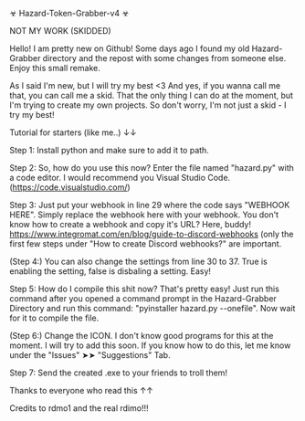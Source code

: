 ☣ Hazard-Token-Grabber-v4 ☣

NOT MY WORK (SKIDDED)


Hello! I am pretty new on Github! Some days ago I found my old Hazard-Grabber directory and the repost with some changes from someone else. Enjoy this small remake.


As I said I'm new, but I will try my best <3
And yes, if you wanna call me that, you can call me a skid. That the only thing I can do at the moment, but I'm trying to create my own projects. 
So don't worry, I'm not just a skid - I try my best!


Tutorial for starters (like me..) ↓↓

Step 1: Install python and make sure to add it to path. 

Step 2: So, how do you use this now? Enter the file named "hazard.py" with a code editor. I would recommend you Visual Studio Code. (https://code.visualstudio.com/)

Step 3: Just put your webhook in line 29 where the code says "WEBHOOK HERE". Simply replace the webhook here with your webhook. You don't know how to create a webhook and copy it's URL? Here, buddy! https://www.integromat.com/en/blog/guide-to-discord-webhooks (only the first few steps under "How to create Discord webhooks?" are important.

(Step 4:) You can also change the settings from line 30 to 37. True is enabling the setting, false is disbaling a setting. Easy!

Step 5: How do I compile this shit now? That's pretty easy! Just run this command after you opened a command prompt in the Hazard-Grabber Directory and run this command: "pyinstaller hazard.py --onefile". Now wait for it to compile the file. 

(Step 6:) Change the ICON. I don't know good programs for this at the moment. I will try to add this soon. If you know how to do this, let me know under the "Issues" ➤➤  "Suggestions" Tab.

Step 7: Send the created .exe to your friends to troll them!



Thanks to everyone who read this ↑↑

Credits to rdmo1 and the real rdimo!!!
